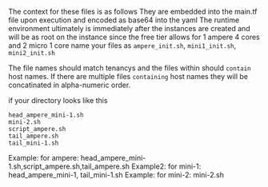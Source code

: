 The context for these files is as follows
They are embedded into the main.tf file upon execution and encoded as base64 into the yaml
The runtime environment ultimately is immediately after the instances are created and will be as root on the instance
since the free tier allows for 1 ampere 4 cores and 2 micro 1 core name your files as `ampere_init.sh`, `mini1_init.sh`, `mini2_init.sh`  



The file names should match tenancys and the files within should `contain` host names. If there are multiple files `containing` host names they will be concatinated in alpha-numeric order.

if your directory looks like this
```
head_ampere_mini-1.sh
mini-2.sh
script_ampere.sh
tail_ampere.sh
tail_mini-1.sh
```
Example: for ampere: head_ampere_mini-1.sh,script_ampere.sh,tail_ampere.sh
Example2: for mini-1: head_ampere_mini-1, tail_mini-1.sh
Example: for mini-2: mini-2.sh
